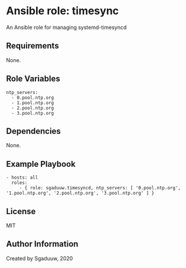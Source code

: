 Ansible role: timesync
======================

An Ansible role for managing systemd-timesyncd

Requirements
------------

None.

Role Variables
--------------
```
ntp_servers:
  - 0.pool.ntp.org
  - 1.pool.ntp.org
  - 2.pool.ntp.org
  - 3.pool.ntp.org
```

Dependencies
------------

None.

Example Playbook
----------------


    - hosts: all
      roles:
         - { role: sgaduuw.timesyncd, ntp_servers: [ '0.pool.ntp.org', '1.pool.ntp.org', '2.pool.ntp.org', '3.pool.ntp.org' ] }

License
-------

MIT

Author Information
------------------

Created by Sgaduuw, 2020

